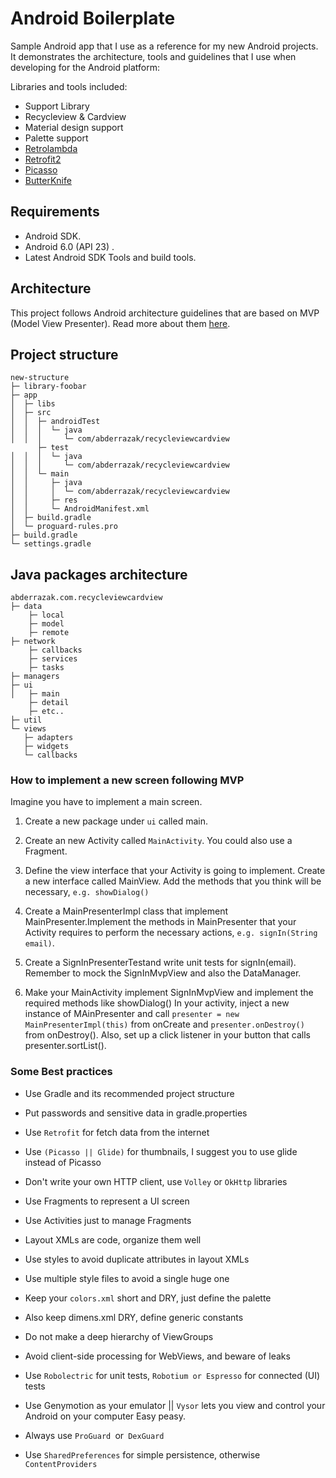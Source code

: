 # Android Boilerplate

Sample Android app that I use as a reference for my new Android projects. It demonstrates the architecture, tools and guidelines that I use when developing for the Android platform:

Libraries and tools included:

- Support Library
- Recycleview & Cardview
- Material design support
- Palette support
- [Retrolambda](https://github.com/evant/gradle-retrolambda)
- [Retrofit2](http://square.github.io/retrofit/)
- [Picasso](http://square.github.io/picasso/)
- [ButterKnife](http://jakewharton.github.io/butterknife/)

## Requirements
- Android SDK.
- Android 6.0 (API 23) .
- Latest Android SDK Tools and build tools.

## Architecture
This project follows Android architecture guidelines that are based on MVP (Model View Presenter). Read more about them [here](http://www.tinmegali.com/en/model-view-presenter-android-part-1/).

## Project structure
```
new-structure
├─ library-foobar
├─ app
│  ├─ libs
│  ├─ src
│  │  ├─ androidTest
│  │  │  └─ java
│  │  │     └─ com/abderrazak/recycleviewcardview
      ├─ test
│  │  │  └─ java
│  │  │     └─ com/abderrazak/recycleviewcardview
│  │  └─ main
│  │     ├─ java
│  │     │  └─ com/abderrazak/recycleviewcardview
│  │     ├─ res
│  │     └─ AndroidManifest.xml
│  ├─ build.gradle
│  └─ proguard-rules.pro
├─ build.gradle
└─ settings.gradle
```
## Java packages architecture

```
abderrazak.com.recycleviewcardview
├─ data
    ├─ local
    ├─ model
    ├─ remote
├─ network
    ├─ callbacks
    ├─ services
    ├─ tasks
├─ managers
├─ ui
│   ├─ main
    ├─ detail
    ├─ etc..
├─ util
└─ views
   ├─ adapters
   ├─ widgets
   └─ callbacks
```
### How to implement a new screen following MVP

Imagine you have to implement a main screen.

1. Create a new package under ```ui``` called main.

2. Create an new Activity called ```MainActivity```. You could also use a Fragment.

3. Define the view interface that your Activity is going to implement. Create a new interface called MainView. Add the methods that you think will be necessary, ```e.g. showDialog()```

4. Create a MainPresenterImpl class that implement MainPresenter.Implement the methods in MainPresenter that your Activity requires to perform the necessary actions, ```e.g. signIn(String email)```.

5. Create a SignInPresenterTestand write unit tests for signIn(email). Remember to mock the SignInMvpView and also the DataManager.

6. Make your MainActivity implement SignInMvpView and implement the required methods like showDialog()
In your activity, inject a new instance of MAinPresenter and call ``` presenter = new MainPresenterImpl(this) ``` from onCreate and ``` presenter.onDestroy() ``` from onDestroy(). Also, set up a click listener in your button that calls presenter.sortList().

### Some Best practices

- Use Gradle and its recommended project structure

- Put passwords and sensitive data in gradle.properties

- Use ```Retrofit``` for fetch data from the internet

- Use ```(Picasso || Glide)``` for thumbnails, I suggest you to use glide instead of Picasso

- Don't write your own HTTP client, use ```Volley``` or ```OkHttp``` libraries

- Use Fragments to represent a UI screen

- Use Activities just to manage Fragments

- Layout XMLs are code, organize them well

- Use styles to avoid duplicate attributes in layout XMLs

- Use multiple style files to avoid a single huge one

- Keep your ```colors.xml``` short and DRY, just define the palette

- Also keep dimens.xml DRY, define generic constants

- Do not make a deep hierarchy of ViewGroups

- Avoid client-side processing for WebViews, and beware of leaks

- Use ```Robolectric``` for unit tests, ```Robotium or Espresso``` for connected (UI) tests

- Use Genymotion as your emulator || ```Vysor``` lets you view and control your Android on your computer Easy peasy. 

- Always use ```ProGuard ```or``` DexGuard```

- Use ```SharedPreferences``` for simple persistence, otherwise ```ContentProviders```

